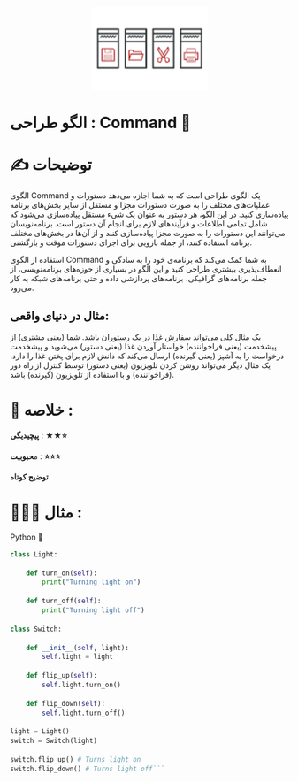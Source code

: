 <p align="center">
  <img src="https://github.com/mojtabapaso/Design-Pattern-Persian/blob/main/img/Behavioral/command-mini.png" height="150px" />
</p>

# الگو طراحی :  Command 👮

# ✍️ توضیحات 
الگوی Command یک الگوی طراحی است که به شما اجازه می‌دهد دستورات و عملیات‌های مختلف را به صورت دستورات مجزا و مستقل از سایر بخش‌های برنامه پیاده‌سازی کنید. در این الگو، هر دستور به عنوان یک شیء مستقل پیاده‌سازی می‌شود که شامل تمامی اطلاعات و فرآیندهای لازم برای انجام آن دستور است. برنامه‌نویسان می‌توانند این دستورات را به صورت مجزا پیاده‌سازی کنند و از آن‌ها در بخش‌های مختلف برنامه استفاده کنند، از جمله بازویی برای اجرای دستورات موقت و بازگشتی.

استفاده از الگوی Command به شما کمک می‌کند که برنامه‌ی خود را به سادگی و انعطاف‌پذیری بیشتری طراحی کنید و این الگو در بسیاری از حوزه‌های برنامه‌نویسی، از جمله برنامه‌های گرافیکی، برنامه‌های پردازشی داده و حتی برنامه‌های شبکه به کار می‌رود.

## مثال در دنیای واقعی:
یک مثال کلی می‌تواند سفارش غذا در یک رستوران باشد. شما (یعنی مشتری) از پیشخدمت (یعنی فراخواننده) خواستار آوردن غذا (یعنی دستور) می‌شوید و پیشخدمت درخواست را به آشپز (یعنی گیرنده) ارسال می‌کند که دانش لازم برای پختن غذا را دارد. یک مثال دیگر می‌تواند روشن کردن تلویزیون (یعنی دستور) توسط کنترل از راه دور (فراخواننده) و با استفاده از تلویزیون (گیرنده) باشد.

 # 📝 خلاصه :
**پیچیدیگی** : **★★⭐** 

م**حبوبیت** : **⭐⭐⭐**

**توضیح کوتاه**

# 👨🏻‍💻 مثال  :
Python 🐍 


```python
class Light:

    def turn_on(self):
        print("Turning light on")

    def turn_off(self):
        print("Turning light off")

class Switch:
  
    def __init__(self, light):
        self.light = light

    def flip_up(self):
        self.light.turn_on()

    def flip_down(self):
        self.light.turn_off()

light = Light()
switch = Switch(light)

switch.flip_up() # Turns light on
switch.flip_down() # Turns light off```

